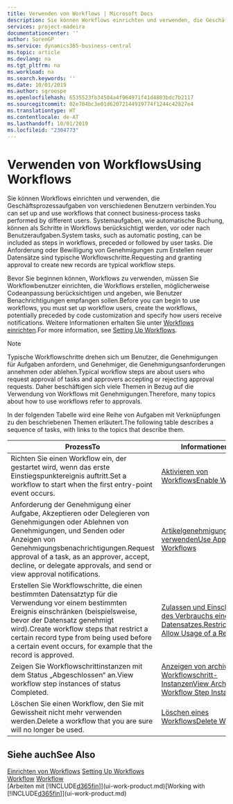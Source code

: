 ```yaml
---
title: Verwenden von Workflows | Microsoft Docs
description: Sie können Workflows einrichten und verwenden, die Geschäftsprozessaufgaben von verschiedenen Benutzern verbinden. Systemaufgaben, wie automatische Buchung, können als Schritte in Workflows berücksichtigt werden, vor oder nach Benutzeraufgaben. Die Anforderung oder Bewilligung von Genehmigungen zum Erstellen neuer Datensätze sind typische Workflowschritte.
services: project-madeira
documentationcenter: ''
author: SorenGP
ms.service: dynamics365-business-central
ms.topic: article
ms.devlang: na
ms.tgt_pltfrm: na
ms.workload: na
ms.search.keywords: ''
ms.date: 10/01/2019
ms.author: sgroespe
ms.openlocfilehash: 6535523fb34504a4f964971f41d4803bdc7b2117
ms.sourcegitcommit: 02e704bc3e01d62072144919774f1244c42827e4
ms.translationtype: HT
ms.contentlocale: de-AT
ms.lasthandoff: 10/01/2019
ms.locfileid: "2304773"
---
```

# <a name="using-workflows"></a><span data-ttu-id="7988c-105">Verwenden von Workflows</span><span class="sxs-lookup"><span data-stu-id="7988c-105">Using Workflows</span></span>
<span data-ttu-id="7988c-106">Sie können Workflows einrichten und verwenden, die Geschäftsprozessaufgaben von verschiedenen Benutzern verbinden.</span><span class="sxs-lookup"><span data-stu-id="7988c-106">You can set up and use workflows that connect business-process tasks performed by different users.</span></span> <span data-ttu-id="7988c-107">Systemaufgaben, wie automatische Buchung, können als Schritte in Workflows berücksichtigt werden, vor oder nach Benutzeraufgaben.</span><span class="sxs-lookup"><span data-stu-id="7988c-107">System tasks, such as automatic posting, can be included as steps in workflows, preceded or followed by user tasks.</span></span> <span data-ttu-id="7988c-108">Die Anforderung oder Bewilligung von Genehmigungen zum Erstellen neuer Datensätze sind typische Workflowschritte.</span><span class="sxs-lookup"><span data-stu-id="7988c-108">Requesting and granting approval to create new records are typical workflow steps.</span></span>  

 <span data-ttu-id="7988c-109">Bevor Sie beginnen können, Workflows zu verwenden, müssen Sie Workflowbenutzer einrichten, die Workflows erstellen, möglicherweise Codeanpassung berücksichtigen und angeben, wie Benutzer Benachrichtigungen empfangen sollen.</span><span class="sxs-lookup"><span data-stu-id="7988c-109">Before you can begin to use workflows, you must set up workflow users, create the workflows, potentially preceded by code customization and specify how users receive notifications.</span></span> <span data-ttu-id="7988c-110">Weitere Informationen erhalten Sie unter [Workflows einrichten](across-set-up-workflows.md).</span><span class="sxs-lookup"><span data-stu-id="7988c-110">For more information, see [Setting Up Workflows](across-set-up-workflows.md).</span></span>  

> [!NOTE]  
>  <span data-ttu-id="7988c-111">Typische Workflowschritte drehen sich um Benutzer, die Genehmigungen für Aufgaben anfordern, und Genehmiger, die Genehmigungsanforderungen annehmen oder ablehen.</span><span class="sxs-lookup"><span data-stu-id="7988c-111">Typical workflow steps are about users who request approval of tasks and approvers accepting or rejecting approval requests.</span></span> <span data-ttu-id="7988c-112">Daher beschäftigen sich viele Themen in Bezug auf die Verwendung von Workflows mit Genehmigungen.</span><span class="sxs-lookup"><span data-stu-id="7988c-112">Therefore, many topics about how to use workflows refer to approvals.</span></span>  

 <span data-ttu-id="7988c-113">In der folgenden Tabelle wird eine Reihe von Aufgaben mit Verknüpfungen zu den beschriebenen Themen erläutert.</span><span class="sxs-lookup"><span data-stu-id="7988c-113">The following table describes a sequence of tasks, with links to the topics that describe them.</span></span>  

|<span data-ttu-id="7988c-114">**Prozess**</span><span class="sxs-lookup"><span data-stu-id="7988c-114">**To**</span></span>|<span data-ttu-id="7988c-115">**Informationen**</span><span class="sxs-lookup"><span data-stu-id="7988c-115">**See**</span></span>|  
|------------|-------------|  
|<span data-ttu-id="7988c-116">Richten Sie einen Workflow ein, der gestartet wird, wenn das erste Einstiegspunktereignis auftritt.</span><span class="sxs-lookup"><span data-stu-id="7988c-116">Set a workflow to start when the first entry-point event occurs.</span></span>|[<span data-ttu-id="7988c-117">Aktivieren von Workflows</span><span class="sxs-lookup"><span data-stu-id="7988c-117">Enable Workflows</span></span>](across-how-to-enable-workflows.md)|  
|<span data-ttu-id="7988c-118">Anforderung der Genehmigung einer Aufgabe, Akzeptieren oder Delegieren von Genehmigungen oder Ablehnen von Genehmigungen, und Senden oder Anzeigen von Genehmigungsbenachrichtigungen.</span><span class="sxs-lookup"><span data-stu-id="7988c-118">Request approval of a task, as an approver, accept, decline, or delegate approvals, and send or view approval notifications.</span></span>|[<span data-ttu-id="7988c-119">Artikelgenehmigungsworkflow verwenden</span><span class="sxs-lookup"><span data-stu-id="7988c-119">Use Approval Workflows</span></span>](across-how-use-approval-workflows.md)|  
|<span data-ttu-id="7988c-120">Erstellen Sie Workflowschritte, die einen bestimmten Datensatztyp für die Verwendung vor einem bestimmten Ereignis einschränken (beispielsweise, bevor der Datensatz genehmigt wird).</span><span class="sxs-lookup"><span data-stu-id="7988c-120">Create workflow steps that restrict a certain record type from being used before a certain event occurs, for example that the record is approved.</span></span>|[<span data-ttu-id="7988c-121"> Zulassen und Einschränken des Verbrauchs eines Datensatzes.</span><span class="sxs-lookup"><span data-stu-id="7988c-121">Restrict and Allow Usage of a Record</span></span>](across-how-to-restrict-and-allow-usage-of-a-record.md)|  
|<span data-ttu-id="7988c-122">Zeigen Sie Workflowschrittinstanzen mit dem Status „Abgeschlossen“ an.</span><span class="sxs-lookup"><span data-stu-id="7988c-122">View workflow step instances of status Completed.</span></span>|[<span data-ttu-id="7988c-123">Anzeigen von archivierten Workflowschritt-Instanzen</span><span class="sxs-lookup"><span data-stu-id="7988c-123">View Archived Workflow Step Instances</span></span>](across-how-to-view-archived-workflow-step-instances.md)|  
|<span data-ttu-id="7988c-124">Löschen Sie einen Workflow, den Sie mit Gewissheit nicht mehr verwenden werden.</span><span class="sxs-lookup"><span data-stu-id="7988c-124">Delete a workflow that you are sure will no longer be used.</span></span>|[<span data-ttu-id="7988c-125">Löschen eines Workflows</span><span class="sxs-lookup"><span data-stu-id="7988c-125">Delete Workflows</span></span>](across-how-to-delete-workflows.md)|  

## <a name="see-also"></a><span data-ttu-id="7988c-126">Siehe auch</span><span class="sxs-lookup"><span data-stu-id="7988c-126">See Also</span></span>  
<span data-ttu-id="7988c-127">[Einrichten von Workflows](across-set-up-workflows.md) </span><span class="sxs-lookup"><span data-stu-id="7988c-127">[Setting Up Workflows](across-set-up-workflows.md) </span></span>  
<span data-ttu-id="7988c-128">[Workflow](across-workflow.md) </span><span class="sxs-lookup"><span data-stu-id="7988c-128">[Workflow](across-workflow.md) </span></span>  
<span data-ttu-id="7988c-129">[Arbeiten mit [!INCLUDE[d365fin](includes/d365fin_md.md)]](ui-work-product.md)</span><span class="sxs-lookup"><span data-stu-id="7988c-129">[Working with [!INCLUDE[d365fin](includes/d365fin_md.md)]](ui-work-product.md)</span></span>
